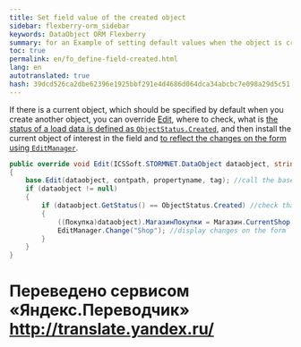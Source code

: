 ```yaml
--- 
title: Set field value of the created object 
sidebar: flexberry-orm_sidebar 
keywords: DataObject ORM Flexberry 
summary: for an Example of setting default values when the object is created 
toc: true 
permalink: en/fo_define-field-created.html 
lang: en 
autotranslated: true 
hash: 39dcd526ca2dbe62396e1925bbf291e4d4686d064dca34abcbc7e098a29d5c51 
--- 
```


If there is a current object, which should be specified by default when you create another object, you can override [Edit](fw_form-interaction.html), where to check, what is [the status of a load data is defined as `ObjectStatus.Created`](fo_object-status.html), and then install the current object of interest in the field and [to reflect the changes on the form using `EditManager`](fw_editmanager.html). 

```csharp
public override void Edit(ICSSoft.STORMNET.DataObject dataobject, string contpath, string propertyname, object tag)
{
    base.Edit(dataobject, contpath, propertyname, tag); //call the base method 
    if (dataobject != null)
    {
        if (dataobject.GetStatus() == ObjectStatus.Created) //check that the object is not yet persisted 
        {
            ((Покупка)dataobject).МагазинПокупки = Магазин.CurrentShop; //set a current object 
            EditManager.Change("Shop"); //display changes on the form 
        }
    }
}
``` 



 # Переведено сервисом «Яндекс.Переводчик» http://translate.yandex.ru/